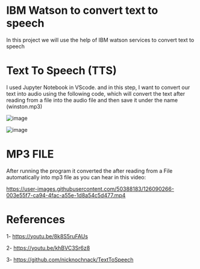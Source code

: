 # IBM Watson to convert text to speech 

In this project we will use the help of IBM watson services to convert text to speech 

# Text To Speech (TTS)

I used Jupyter Notebook in VScode. and in this step, I want to convert our text into audio using the following code, which will convert the text after reading from a file into the audio file and then save it under the name (winston.mp3) 

![image](https://user-images.githubusercontent.com/50388183/126089106-6145ba95-fb3d-40a5-b222-6657a56cd27f.png)

![image](https://user-images.githubusercontent.com/50388183/126090585-c905d7a8-52b1-4afd-a820-785560e731a9.png)

# MP3 FILE

After running the program it converted the after reading from a File automatically into mp3 file as you can hear in this video:

https://user-images.githubusercontent.com/50388183/126090266-003e55f7-ca94-4fac-a55e-1d8a54c5d477.mp4


# References
1- https://youtu.be/8k8S5ruFAUs 

2- https://youtu.be/khBVC3Sr6z8

3- https://github.com/nicknochnack/TextToSpeech
